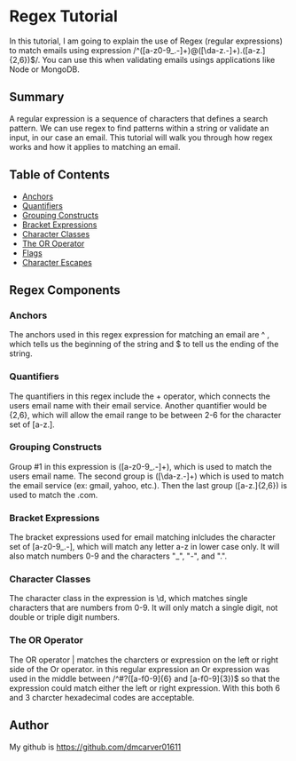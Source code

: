 # Regex Tutorial

In this tutorial, I am going to explain the use of Regex (regular expressions) to match emails using expression /^([a-z0-9_\.-]+)@([\da-z\.-]+)\.([a-z\.]{2,6})$/. You can use this when validating emails usings applications like Node or MongoDB.


## Summary

A regular expression is a sequence of characters that defines a search pattern. We can use regex to find patterns within a string or validate an input, in our case an email. This tutorial will walk you through how regex works and how it applies to matching an email. 

## Table of Contents

- [Anchors](#anchors)
- [Quantifiers](#quantifiers)
- [Grouping Constructs](#grouping-constructs)
- [Bracket Expressions](#bracket-expressions)
- [Character Classes](#character-classes)
- [The OR Operator](#the-or-operator)
- [Flags](#flags)
- [Character Escapes](#character-escapes)

## Regex Components

### Anchors

The anchors used in this regex expression for matching an email are ^ , which tells us the beginning of the string and $ to tell us the ending of the string. 

### Quantifiers

The quantifiers in this regex include the + operator, which connects the users email name with their email service. Another quantifier would be {2,6}, which will allow the email range to be between 2-6 for the character set of [a-z\.].

### Grouping Constructs

Group #1 in this expression is ([a-z0-9_\.-]+), which is used to match the users email name. The second group is ([\da-z\.-]+) which is used to match the email service (ex: gmail, yahoo, etc.). Then the last group ([a-z\.]{2,6}) is used to match the .com.

### Bracket Expressions

The bracket expressions used for email matching inlcludes the character set of [a-z0-9_\.-], which will match any letter a-z in lower case only. It will also match numbers 0-9 and the characters "_", "-", and ".". 

### Character Classes

The character class in the expression is \d, which matches single characters that are numbers from 0-9. It will only match a single digit, not double or triple digit numbers.


### The OR Operator

The OR operator | matches the charcters or expression on the left or right side of the Or operator. in this regular expression an Or expression was used in the middle between /^#?([a-f0-9]{6} and [a-f0-9]{3})$ so that the expression could match either the left or right expression. With this both 6 and 3 charcter hexadecimal codes are acceptable.

## Author

My github is https://github.com/dmcarver01611
